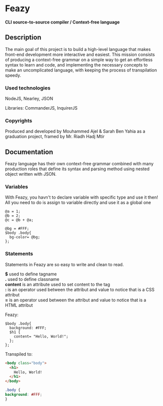 # Feazy
**CLI source-to-source compiler / Context-free language**


## Description
The main goal of this project is to build a high-level language that makes front-end development more interactive and easiest. This mission consists of producing a context-free grammar on a simple way to get an effortless syntax to learn and code, and implementing the necessary concepts to make an uncomplicated language, with keeping the process of transpilation speedy. 


### Used technologies
NodeJS, Nearley, JSON

Libraries: CommanderJS, InquirerJS


### Copyrights
Produced and developed by Mouhammed Ajel & Sarah Ben Yahia as a graduation project, framed by Mr. Riadh Hadj Mtir


## Documentation
Feazy language has their own context-free grammar combined with many production roles that define its syntax and parsing method using nested object written with JSON.


### Variables

With Feazy, you havn't to declare variable with specific type and use it then! All you need to do is assign to variable directly and use it as a global one
```
@a = 1;
@b = 2;
@c = @b + @a;
```

```
@bg = #FFF;
$body .body{
  bg-color= @bg;
};
```


### Statements

Statements in Feazy are so easy to write and clean to read.

**$** used to define tagname<br/>
**.** used to define classname<br/>
**content** is an attribute used to set content to the tag<br/>
**:** is an operator used between the attribut and value to notice that is a CSS attribut<br/>
**=** is an operator used between the attribut and value to notice that is a HTML attribut<br/>


Feazy:
```
$body .body{
  background: #FFF;
  $h1 {
    content= "Hello, World!";
  };
};
```

Transpiled to:
```html
<body class="body">
  <h1>
    Hello, World!
  </h1>
</body>
```

```css
.body {
background: #FFF;
}
```
